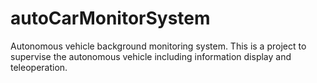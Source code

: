 # autoCarMonitorSystem
Autonomous vehicle background monitoring system.
This is a project to supervise the autonomous vehicle including information display and teleoperation. 

